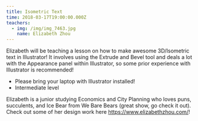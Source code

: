 ```yaml
---
title: Isometric Text
time: 2018-03-17T19:00:00.000Z
teachers:
  - img: /img/img_7463.jpg
    name: Elizabeth Zhou
---
```

Elizabeth will be teaching a lesson on how to make awesome 3D/Isometric text in Illustrator! It involves using the Extrude and Bevel tool and deals a lot with the Appearance panel within Illustrator, so some prior experience with Illustrator is recommended!

* Please bring your laptop with Illustrator installed!
* Intermediate level

Elizabeth is a junior studying Economics and City Planning who loves 
puns, succulents, and Ice Bear from We Bare Bears (great show, go check it out). Check out some of her design work here <https://www.elizabethzhou.com/>!
